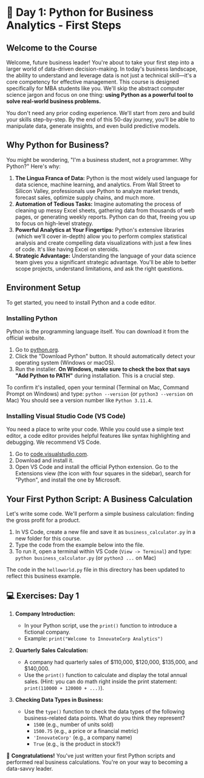 # 📘 Day 1: Python for Business Analytics - First Steps

## Welcome to the Course

Welcome, future business leader! You're about to take your first step into a larger world of data-driven decision-making. In today's business landscape, the ability to understand and leverage data is not just a technical skill—it's a core competency for effective management. This course is designed specifically for MBA students like you. We'll skip the abstract computer science jargon and focus on one thing: **using Python as a powerful tool to solve real-world business problems.**

You don't need any prior coding experience. We'll start from zero and build your skills step-by-step. By the end of this 50-day journey, you'll be able to manipulate data, generate insights, and even build predictive models.

## Why Python for Business?

You might be wondering, "I'm a business student, not a programmer. Why Python?" Here's why:

1. **The Lingua Franca of Data:** Python is the most widely used language for data science, machine learning, and analytics. From Wall Street to Silicon Valley, professionals use Python to analyze market trends, forecast sales, optimize supply chains, and much more.
2. **Automation of Tedious Tasks:** Imagine automating the process of cleaning up messy Excel sheets, gathering data from thousands of web pages, or generating weekly reports. Python can do that, freeing you up to focus on high-level strategy.
3. **Powerful Analytics at Your Fingertips:** Python's extensive libraries (which we'll cover in-depth) allow you to perform complex statistical analysis and create compelling data visualizations with just a few lines of code. It's like having Excel on steroids.
4. **Strategic Advantage:** Understanding the language of your data science team gives you a significant strategic advantage. You'll be able to better scope projects, understand limitations, and ask the right questions.

## Environment Setup

To get started, you need to install Python and a code editor.

### Installing Python

Python is the programming language itself. You can download it from the official website.

1. Go to [python.org](https://www.python.org/).
2. Click the "Download Python" button. It should automatically detect your operating system (Windows or macOS).
3. Run the installer. **On Windows, make sure to check the box that says "Add Python to PATH"** during installation. This is a crucial step.

To confirm it's installed, open your terminal (Terminal on Mac, Command Prompt on Windows) and type:
`python --version` (or `python3 --version` on Mac)
You should see a version number like `Python 3.11.4`.

### Installing Visual Studio Code (VS Code)

You need a place to write your code. While you could use a simple text editor, a code editor provides helpful features like syntax highlighting and debugging. We recommend VS Code.

1. Go to [code.visualstudio.com](https://code.visualstudio.com/).
2. Download and install it.
3. Open VS Code and install the official Python extension. Go to the Extensions view (the icon with four squares in the sidebar), search for "Python", and install the one by Microsoft.

## Your First Python Script: A Business Calculation

Let's write some code. We'll perform a simple business calculation: finding the gross profit for a product.

1. In VS Code, create a new file and save it as `business_calculator.py` in a new folder for this course.
2. Type the code from the example below into the file.
3. To run it, open a terminal within VS Code (`View -> Terminal`) and type:
    `python business_calculator.py` (or `python3 ...` on Mac)

The code in the `helloworld.py` file in this directory has been updated to reflect this business example.

## 💻 Exercises: Day 1

1. **Company Introduction:**
   * In your Python script, use the `print()` function to introduce a fictional company.
   * Example: `print("Welcome to InnovateCorp Analytics")`

2. **Quarterly Sales Calculation:**
   * A company had quarterly sales of $110,000, $120,000, $135,000, and $140,000.
   * Use the `print()` function to calculate and display the total annual sales. (Hint: you can do math right inside the print statement: `print(110000 + 120000 + ...)`).

3. **Checking Data Types in Business:**
   * Use the `type()` function to check the data types of the following business-related data points. What do you think they represent?
       * `1500` (e.g., number of units sold)
       * `1500.75` (e.g., a price or a financial metric)
       * `'InnovateCorp'` (e.g., a company name)
       * `True` (e.g., is the product in stock?)

🎉 **Congratulations!** You've just written your first Python scripts and performed real business calculations. You're on your way to becoming a data-savvy leader.
